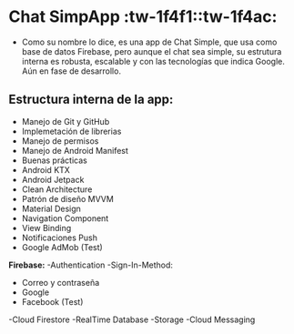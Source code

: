# Chat SimpApp :tw-1f4f1::tw-1f4ac:

- Como su nombre lo dice, es una app de Chat Simple, que usa como base de datos Firebase, pero aunque el chat sea simple, su estrutura interna es robusta, escalable y con las tecnologías que indica Google. Aún en fase de desarrollo.

## Estructura interna de la app:

* Manejo de Git y GitHub
* Implemetación de librerias
* Manejo de permisos
* Manejo de Android Manifest
* Buenas prácticas
* Android KTX
* Android Jetpack
* Clean Architecture
* Patrón de diseño MVVM
* Material Design
* Navigation Component
* View Binding
* Notificaciones Push
* Google AdMob (Test)

**Firebase:**
-Authentication
-Sign-In-Method:
* Correo y contraseña
* Google
* Facebook (Test)

-Cloud Firestore
-RealTime Database
-Storage
-Cloud Messaging